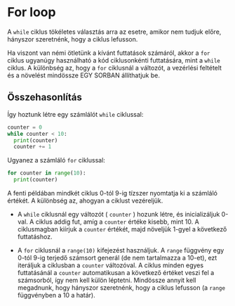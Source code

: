 # For loop

A `while` ciklus tökéletes választás arra az esetre, amikor nem tudjuk előre, hányszor szeretnénk, hogy a ciklus lefusson.

Ha viszont van némi ötletünk a kívánt futtatások számáról, akkor a `for` ciklus ugyanúgy használható a kód ciklusonkénti futtatására, mint a `while` ciklus. A különbség az, hogy a `for` ciklusnál a változót, a vezérlési feltételt és a növelést mindössze EGY SORBAN állíthatjuk be.

## Összehasonlítás

Így hoztunk létre egy számlálót `while` ciklussal:

```python
counter = 0
while counter < 10:
  print(counter)
  counter += 1
```

Ugyanez a számláló `for` ciklussal:

```python
for counter in range(10):
  print(counter)
```

A fenti példában mindkét ciklus 0-tól 9-ig tízszer nyomtatja ki a számláló értékét. A különbség az, ahogyan a ciklust vezéreljük.

- A `while` ciklusnál egy változót ( `counter` ) hozunk létre, és inicializáljuk 0-val. A ciklus addig fut, amíg a `counter` értéke kisebb, mint 10. A ciklusmagban kiírjuk a `counter` értékét, majd növeljük 1-gyel a következő futtatáshoz.

- A `for` ciklusnál a `range(10)` kifejezést használjuk. A `range` függvény egy 0-tól 9-ig terjedő számsort generál (de nem tartalmazza a 10-et), ezt iteráljuk a ciklusban a `counter` változóval. A ciklus minden egyes futtatásánál a `counter` automatikusan a következő értéket veszi fel a számsorból, így nem kell külön léptetni. Mindössze annyit kell megadnunk, hogy hányszor szeretnénk, hogy a ciklus lefusson (a `range` függvényben a 10 a határ).
